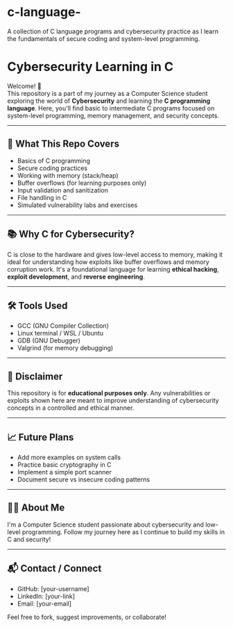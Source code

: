 # c-language-
A collection of C language programs and cybersecurity practice as I learn the fundamentals of secure coding and system-level programming.
# Cybersecurity Learning in C

Welcome! 👋  
This repository is a part of my journey as a Computer Science student exploring the world of **Cybersecurity** and learning the **C programming language**. Here, you'll find basic to intermediate C programs focused on system-level programming, memory management, and security concepts.

---

## 🔐 What This Repo Covers

- Basics of C programming  
- Secure coding practices  
- Working with memory (stack/heap)  
- Buffer overflows (for learning purposes only)  
- Input validation and sanitization  
- File handling in C
- Simulated vulnerability labs and exercises

---

## 📚 Why C for Cybersecurity?

C is close to the hardware and gives low-level access to memory, making it ideal for understanding how exploits like buffer overflows and memory corruption work. It's a foundational language for learning **ethical hacking**, **exploit development**, and **reverse engineering**.

---

## 🛠️ Tools Used

- GCC (GNU Compiler Collection)
- Linux terminal / WSL / Ubuntu
- GDB (GNU Debugger)
- Valgrind (for memory debugging)

---

## 🚧 Disclaimer

This repository is for **educational purposes only**. Any vulnerabilities or exploits shown here are meant to improve understanding of cybersecurity concepts in a controlled and ethical manner.

---

## 📈 Future Plans

- Add more examples on system calls
- Practice basic cryptography in C
- Implement a simple port scanner
- Document secure vs insecure coding patterns

---

## 🙋‍♂️ About Me

I'm a Computer Science student passionate about cybersecurity and low-level programming. Follow my journey here as I continue to build my skills in C and security!

---

## 📬 Contact / Connect

- GitHub: [your-username]
- LinkedIn: [your-link]
- Email: [your-email]

Feel free to fork, suggest improvements, or collaborate!

